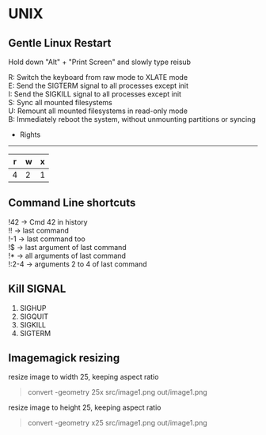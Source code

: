 UNIX
====

Gentle Linux Restart
--------------------
Hold down "Alt" + "Print Screen" and slowly type reisub  

R: Switch the keyboard from raw mode to XLATE mode  
E: Send the SIGTERM signal to all processes except init  
I: Send the SIGKILL signal to all processes except init  
S: Sync all mounted filesystems  
U: Remount all mounted filesystems in read-only mode  
B: Immediately reboot the system, without unmounting partitions or syncing  

- Rights
--------
| r | w | x |
|---|---|---|
| 4 | 2 | 1 |

Command Line shortcuts
----------------------

!42 -> Cmd 42 in history  
!! -> last command  
!-1 -> last command too  
!$ -> last argument of last command  
!* -> all arguments of last command  
!:2-4 -> arguments 2 to 4 of last command  

Kill SIGNAL
-----------
1) SIGHUP  
3) SIGQUIT  
9) SIGKILL  
15) SIGTERM  

Imagemagick resizing
--------------------
resize image to width 25, keeping aspect ratio  
> convert -geometry 25x src/image1.png out/image1.png  

resize image to height 25, keeping aspect ratio  
> convert -geometry x25 src/image1.png out/image1.png  

